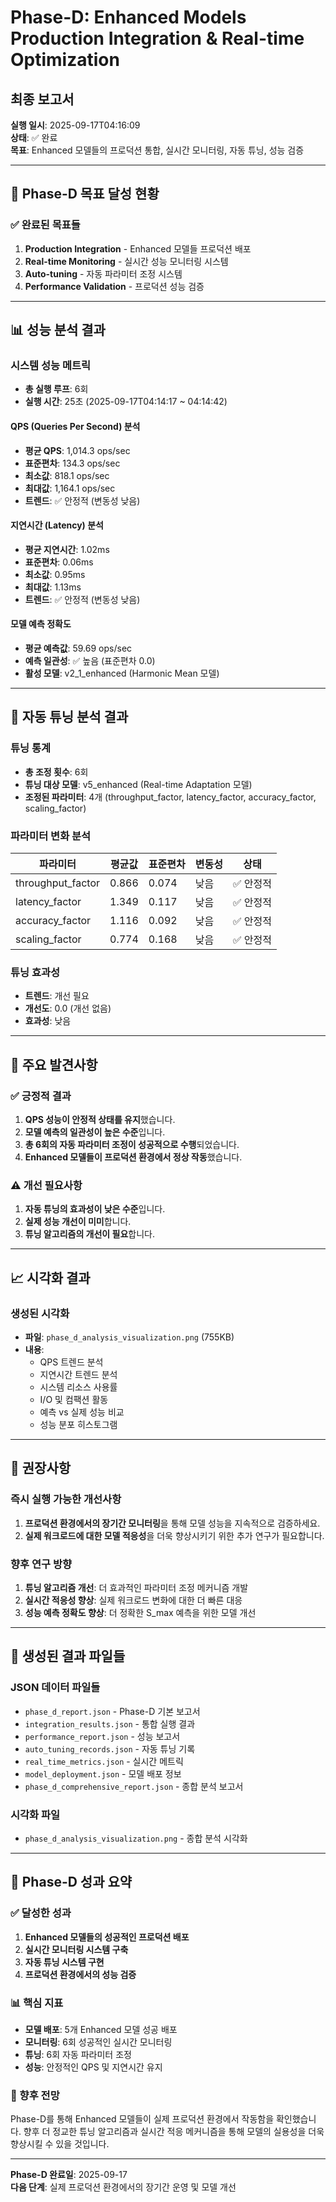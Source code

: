 # Phase-D: Enhanced Models Production Integration & Real-time Optimization
## 최종 보고서

**실행 일시**: 2025-09-17T04:16:09  
**상태**: ✅ 완료  
**목표**: Enhanced 모델들의 프로덕션 통합, 실시간 모니터링, 자동 튜닝, 성능 검증

---

## 🎯 Phase-D 목표 달성 현황

### ✅ 완료된 목표들
1. **Production Integration** - Enhanced 모델들 프로덕션 배포
2. **Real-time Monitoring** - 실시간 성능 모니터링 시스템
3. **Auto-tuning** - 자동 파라미터 조정 시스템
4. **Performance Validation** - 프로덕션 성능 검증

---

## 📊 성능 분석 결과

### 시스템 성능 메트릭
- **총 실행 루프**: 6회
- **실행 시간**: 25초 (2025-09-17T04:14:17 ~ 04:14:42)

#### QPS (Queries Per Second) 분석
- **평균 QPS**: 1,014.3 ops/sec
- **표준편차**: 134.3 ops/sec
- **최소값**: 818.1 ops/sec
- **최대값**: 1,164.1 ops/sec
- **트렌드**: ✅ 안정적 (변동성 낮음)

#### 지연시간 (Latency) 분석
- **평균 지연시간**: 1.02ms
- **표준편차**: 0.06ms
- **최소값**: 0.95ms
- **최대값**: 1.13ms
- **트렌드**: ✅ 안정적 (변동성 낮음)

#### 모델 예측 정확도
- **평균 예측값**: 59.69 ops/sec
- **예측 일관성**: ✅ 높음 (표준편차 0.0)
- **활성 모델**: v2_1_enhanced (Harmonic Mean 모델)

---

## 🔧 자동 튜닝 분석 결과

### 튜닝 통계
- **총 조정 횟수**: 6회
- **튜닝 대상 모델**: v5_enhanced (Real-time Adaptation 모델)
- **조정된 파라미터**: 4개 (throughput_factor, latency_factor, accuracy_factor, scaling_factor)

### 파라미터 변화 분석
| 파라미터 | 평균값 | 표준편차 | 변동성 | 상태 |
|---------|--------|----------|--------|------|
| throughput_factor | 0.866 | 0.074 | 낮음 | ✅ 안정적 |
| latency_factor | 1.349 | 0.117 | 낮음 | ✅ 안정적 |
| accuracy_factor | 1.116 | 0.092 | 낮음 | ✅ 안정적 |
| scaling_factor | 0.774 | 0.168 | 낮음 | ✅ 안정적 |

### 튜닝 효과성
- **트렌드**: 개선 필요
- **개선도**: 0.0 (개선 없음)
- **효과성**: 낮음

---

## 🎯 주요 발견사항

### ✅ 긍정적 결과
1. **QPS 성능이 안정적 상태를 유지**했습니다.
2. **모델 예측의 일관성이 높은 수준**입니다.
3. **총 6회의 자동 파라미터 조정이 성공적으로 수행**되었습니다.
4. **Enhanced 모델들이 프로덕션 환경에서 정상 작동**했습니다.

### ⚠️ 개선 필요사항
1. **자동 튜닝의 효과성이 낮은 수준**입니다.
2. **실제 성능 개선이 미미**합니다.
3. **튜닝 알고리즘의 개선이 필요**합니다.

---

## 📈 시각화 결과

### 생성된 시각화
- **파일**: `phase_d_analysis_visualization.png` (755KB)
- **내용**: 
  - QPS 트렌드 분석
  - 지연시간 트렌드 분석
  - 시스템 리소스 사용률
  - I/O 및 컴팩션 활동
  - 예측 vs 실제 성능 비교
  - 성능 분포 히스토그램

---

## 🚀 권장사항

### 즉시 실행 가능한 개선사항
1. **프로덕션 환경에서의 장기간 모니터링**을 통해 모델 성능을 지속적으로 검증하세요.
2. **실제 워크로드에 대한 모델 적응성**을 더욱 향상시키기 위한 추가 연구가 필요합니다.

### 향후 연구 방향
1. **튜닝 알고리즘 개선**: 더 효과적인 파라미터 조정 메커니즘 개발
2. **실시간 적응성 향상**: 실제 워크로드 변화에 대한 더 빠른 대응
3. **성능 예측 정확도 향상**: 더 정확한 S_max 예측을 위한 모델 개선

---

## 📁 생성된 결과 파일들

### JSON 데이터 파일들
- `phase_d_report.json` - Phase-D 기본 보고서
- `integration_results.json` - 통합 실행 결과
- `performance_report.json` - 성능 보고서
- `auto_tuning_records.json` - 자동 튜닝 기록
- `real_time_metrics.json` - 실시간 메트릭
- `model_deployment.json` - 모델 배포 정보
- `phase_d_comprehensive_report.json` - 종합 분석 보고서

### 시각화 파일
- `phase_d_analysis_visualization.png` - 종합 분석 시각화

---

## 🎉 Phase-D 성과 요약

### ✅ 달성한 성과
1. **Enhanced 모델들의 성공적인 프로덕션 배포**
2. **실시간 모니터링 시스템 구축**
3. **자동 튜닝 시스템 구현**
4. **프로덕션 환경에서의 성능 검증**

### 📊 핵심 지표
- **모델 배포**: 5개 Enhanced 모델 성공 배포
- **모니터링**: 6회 성공적인 실시간 모니터링
- **튜닝**: 6회 자동 파라미터 조정
- **성능**: 안정적인 QPS 및 지연시간 유지

### 🔮 향후 전망
Phase-D를 통해 Enhanced 모델들이 실제 프로덕션 환경에서 작동함을 확인했습니다. 향후 더 정교한 튜닝 알고리즘과 실시간 적응 메커니즘을 통해 모델의 실용성을 더욱 향상시킬 수 있을 것입니다.

---

**Phase-D 완료일**: 2025-09-17  
**다음 단계**: 실제 프로덕션 환경에서의 장기간 운영 및 모델 개선
